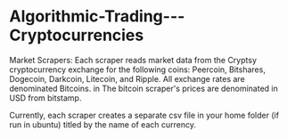 # Algorithmic-Trading---Cryptocurrencies

Market Scrapers: Each scraper reads market data from the Cryptsy cryptocurrency exchange for the following coins:
Peercoin, Bitshares, Dogecoin, Darkcoin, Litecoin, and Ripple. All exchange rates are denominated Bitcoins.
in 
The bitcoin scraper's prices are denominated in USD from bitstamp. 

Currently, each scraper creates a separate csv file in your home folder (if run in ubuntu) titled by the name of each currency. 

